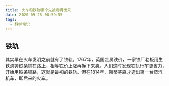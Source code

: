 ```yaml
---
title: 火车和铁轨哪个先被发明出来
date: 2020-09-28 08:59:55
tags:
  - 科学常识
---
```

## 铁轨
其实早在火车发明之前就有了铁轨。1767年，英国金属跌价，一家铁厂老板用生铁浇铸铁条铺在路上，相等铁价上涨再拆下来卖。人们这时发现铁轨行车更省力，开始用铁条铺路，这就是最初的铁轨。但在1814年，斯蒂芬森才造出第一台蒸汽机车，即后来的火车。
